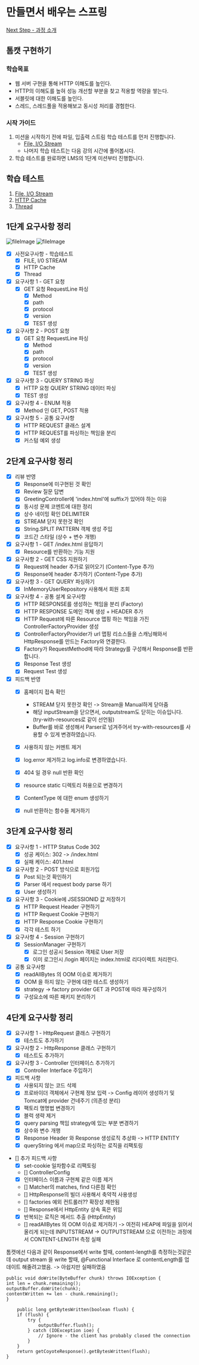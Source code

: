 # 만들면서 배우는 스프링
[Next Step - 과정 소개](https://edu.nextstep.camp/c/4YUvqn9V)

## 톰캣 구현하기

### 학습목표
- 웹 서버 구현을 통해 HTTP 이해도를 높인다.
- HTTP의 이해도를 높혀 성능 개선할 부분을 찾고 적용할 역량을 쌓는다.
- 서블릿에 대한 이해도를 높인다.
- 스레드, 스레드풀을 적용해보고 동시성 처리를 경험한다.

### 시작 가이드
1. 미션을 시작하기 전에 파일, 입출력 스트림 학습 테스트를 먼저 진행합니다.
   - [File, I/O Stream](study/src/test/java/study)
   - 나머지 학습 테스트는 다음 강의 시간에 풀어봅시다.
2. 학습 테스트를 완료하면 LMS의 1단계 미션부터 진행합니다.

## 학습 테스트
1. [File, I/O Stream](study/src/test/java/study)
2. [HTTP Cache](study/src/test/java/cache)
3. [Thread](study/src/test/java/thread)


## 1단계 요구사항 정리
![fileImage](./image/filetest.png)
![fileImage](./image/requirement1test.png)
- [x] 사전요구사항 - 학습테스트
  - [x] FILE, I/0 STREAM
  - [x] HTTP Cache
  - [x] Thread
- [x] 요구사항 1 - GET 요청
   - [x] GET 요청 RequestLine 파싱
     - [x] Method
     - [x] path
     - [x] protocol
     - [x] version
     - [x] TEST 생성
- [x] 요구사항 2 - POST 요청
  - [x] GET 요청 RequestLine 파싱
    - [x] Method
    - [x] path
    - [x] protocol
    - [x] version
    - [x] TEST 생성
- [x] 요구사항 3 - QUERY STRING 파싱 
  - [x] HTTP 요청 QUERY STRING 데이터 파싱
  - [x] TEST 생성
- [x] 요구사항 4 - ENUM 적용
  - [x] Method 인 GET, POST 적용
- [x] 요구사항 5 - 공통 요구사항
  - [x] HTTP REQUEST 클래스 설계
  - [x] HTTP REQUEST를 파싱하는 책임을 분리
  - [x] 커스텀 예외 생성

## 2단계 요구사항 정리
- [x] 리뷰 반영 
  - [x] Response에 미구현된 것 확인
  - [x] Review 질문 답변
  - [x] GreetingController에 'index.html'에 suffix가 있어야 하는 이유
  - [x] 동시성 문제 코멘트에 대한 정리
  - [x] 상수 네이밍 확인 DELIMITER
  - [x] STREAM 닫지 못한것 확인
  - [x] String.SPLIT PATTERN 객체 생성 주입
  - [x] 코드간 스타일 (상수 + 변수 개행)
- [x] 요구사항 1 - GET /index.html 응답하기
  - [x] Resource를 반환하는 기능 지원
- [x] 요구사항 2 - GET CSS 지원하기
  - [x] Request에 header 추가로 읽어오기 (Content-Type 추가)
  - [x] Response에 header 추가하기 (Content-Type 추가)
- [x] 요구사항 3 - GET QUERY 파싱하기
  - [x] InMemoryUserRepository 사용해서 회원 조회
- [x] 요구사항 4 - 공통 설계 요구사항
  - [x] HTTP RESPONSE를 생성하는 책임을 분리 (Factory)
  - [x] HTTP RESPONSE 도메인 객체 생성 + HEADER 추가
  - [x] HTTP Request에 따른 Resource 맵핑 하는 책임을 가진 ControllerFactoryProvider 생성
  - [x] ControllerFactoryProvider가 url 맵핑 리소스들을 스캐닝해와서 HttpResponse를 만드는 Factory와 연결한다. 
  - [x] Factory가 RequestMethod에 따라 Strategy를 구성해서 Response를 반환합니다.
  - [x] Response Test 생성
  - [x] Request Test 생성

- [x] 피드백 반영
  - [x] 홈페이지 접속 확인
    - STREAM 닫지 못한것 확인 -> Stream을 Manual하게 닫아줌
    - 해당 inputStream을 닫으면서, outputstream도 닫히는 이슈입니다. (try-with-resources로 같이 선언됨)
    - Buffer를 바로 생성해서 Parser로 넘겨주어서 try-with-resources를 사용할 수 있게 변경하였습니다.
  - [x] 사용하지 않는 커멘트 제거
  - [x] log.error 제거하고 log.info로 변경하였습니다.
  - [x] 404 일 경우 null 반환 확인
  - [x] resource static 디렉토리 허용으로 변경하기
  - [x] ContentType 에 대한 enum 생성하기
  - [x] null 반환하는 함수들 제거하기


## 3단계 요구사항 정리
- [x] 요구사항 1 - HTTP Status Code 302
  - [x] 성공 케이스: 302 -> /index.html
  - [x] 실패 케이스: 401.html
- [x] 요구사항 2 - POST 방식으로 회원가입
  - [x] Post 되는것 확인하기
  - [x] Parser 에서 request body parse 하기
  - [x] User 생성하기
- [x] 요구사항 3 - Cookie에 JSESSIONID 값 저장하기
  - [x] HTTP Request Header 구현하기
  - [x] HTTP Request Cookie 구현하기
  - [x] HTTP Response Cookie 구현하기
  - [x] 각각 테스트 하기
- [x] 요구사항 4 - Session 구현하기
  - [x] SessionManager 구현하기
    - [x] 로그인 성공시 Session 객체로 User 저장
    - [x] 이미 로그인시 /login 페이지는 index.html로 리다이렉트 처리한다.
- [x] 공통 요구사항
  - [x] readAllBytes 의 OOM 이슈로 제거하기
  - [x] OOM 을 하지 않는 구현에 대한 테스트 생성하기
  - [x] strategy -> factory provider GET 과 POST에 따라 재구성하기
  - [x] 구성요소에 따른 패키지 분리하기

## 4단계 요구사항 정리
- [x] 요구사항 1 - HttpRequest 클래스 구현하기 
  - [x] 테스트도 추가하기
- [x] 요구사항 2 - HttpResponse 클래스 구현하기
  - [x] 테스트도 추가하기
- [x] 요구사항 3 - Controller 인터페이스 추가하기
  - [x] Controller Interface 주입하기
- [x] 피드백 사항
  - [x] 사용되지 않는 코드 삭제
  - [x] 프로바이더 객체에서 구현체 정보 입력 -> Config 레이어 생성하기 및 Tomcat에 provider 건네주기 (의존성 분리)
  - [x] 팩토리 명명법 변경하기
  - [x] 블럭 생략 제거
  - [x] query parsing 책임 strategy에 있는 부분 변경하기
  - [x] 상수와 변수 개행
  - [x] Response Header 와 Response 생성로직 추상화 -> HTTP ENTITY
  - [x] queryString 에서 map으로 파싱하는 로직을 리팩토링
- [] 추가 피드백 사항
  - [x] set-cookie 일차함수로 리팩토링
  - [] ControllerConfig 
  - [x] 인터페이스 이름과 구현체 같은 이름 제거
  - [] Matcher의 matches, find 다른점 확인
  - [] HttpResponse의 빌더 사용해서 축약적 사용생성
  - [] factories 예외 컨트롤러?? 확장성 제한됨
  - [] Response에서 HttpEntity 상속 혹은 위임
  - [x] 반복되는 로직은 메서드 추출 (HttpEntity)

  - [] readAllBytes 의 OOM 이슈로 제거하기 -> 여전히 HEAP에 파일을 읽어서 올리게 되는데 INPUTSTREAM -> OUTPUTSTREAM 으로 이전하는 과정에서 CONTENT-LENGTH 측정 실패 


톰캣에선 다음과 같이 Response에서 write 할때, content-length를 측정하는것같은데 output stream 을 write 할때,
@Functional Interface 로 contentLength를 업데이트 해줄려고했음. -> 아쉽지만 실패하였음


    public void doWrite(ByteBuffer chunk) throws IOException {
    int len = chunk.remaining();
    outputBuffer.doWrite(chunk);
    contentWritten += len - chunk.remaining();
    }

        public long getBytesWritten(boolean flush) {
        if (flush) {
            try {
                outputBuffer.flush();
            } catch (IOException ioe) {
                // Ignore - the client has probably closed the connection
            }
        }
        return getCoyoteResponse().getBytesWritten(flush);
    }
